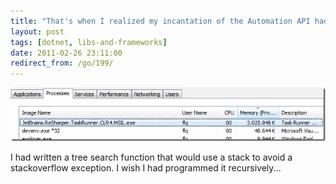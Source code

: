 ```yaml
---
title: "That's when I realized my incantation of the Automation API had gone wrong"
layout: post
tags: [dotnet, libs-and-frameworks]
date: 2011-02-26 23:11:00
redirect_from: /go/199/
---
```


![memory](/public/assets/memory_cfe47a33-f86a-4a21-ab33-b02b542364f4.png "memory") 

I had written a tree search function that would use a stack to avoid a stackoverflow exception. I wish I had programmed it recursively...